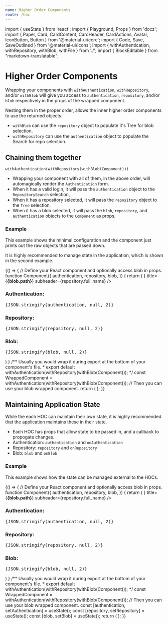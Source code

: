 ```yaml
---
name: Higher Order Components
route: /hoc
---
```


import { useState } from 'react';
import { Playground, Props } from 'docz';
import { Paper, Card, CardContent, CardHeader, CardActions, Avatar, IconButton, Button } from '@material-ui/core';
import { Code, Save, SaveOutlined } from '@material-ui/icons';
import { withAuthentication, withRepository, withBlob, withFile } from './';
import { BlockEditable } from "markdown-translatable";

# Higher Order Components

Wrapping your components with `withAuthentication`, `withRepository`, and/or `withBlob`
will give you access to `authentication`, `repository`, and/or `blob` respectively in the props of the wrapped component.

Nesting them in the proper order, allows the inner higher order components to use the returned objects.
- `withBlob` can use the `repository` object to populate it's Tree for blob selection.
- `withRepository` can use the `authentication` object to populate the Search for repo selection.

## Chaining them together
`withAuthentication(withRepository(withBlob(Component)))`
- Wrapping your component with all of them, in the above order, will automagically render the `Authentication` form.
- When it has a valid login, it will pass the `authentication` object to the `RepositorySearch` selection,
- When it has a repository selected, it will pass the `repository` object to the `Tree` selection,
- When it has a blob selected, it will pass the `blob`, `repository`, and `authentication` objects to the `Component` as props.

### Example
This example shows the minimal configuration and the component just prints out the raw objects that are passed down.

It is highly recommended to manage state in the application, which is shown in the second example.

<Playground>
{() => {
  // Define your React component and optionally access blob in props.
  function Component({
    authentication,
    repository,
    blob,
  }) {
    return (
      <Card>
        <CardHeader
          avatar={<Avatar src={repository.owner.avatar_url} />}
          title={<strong>{blob.path}</strong>}
          subheader={repository.full_name}
        />
        <CardContent>
          <h3>Authentication:</h3>
          <pre>{JSON.stringify(authentication, null, 2)}</pre>
          <h3>Repository:</h3>
          <pre>{JSON.stringify(repository, null, 2)}</pre>
          <h3>Blob:</h3>
          <pre>{JSON.stringify(blob, null, 2)}</pre>
        </CardContent>
      </Card>
    )
  }
  /** Usually you would wrap it during export at the bottom of your component's file.
   *  export default withAuthentication(withRepository(withBlob(Component)));
   */
  const WrappedComponent = withAuthentication(withRepository(withBlob(Component)));
  // Then you can use your blob wrapped component.
  return (
    <Paper>
      <WrappedComponent
        authenticationConfig={{
          server: "https://bg.door43.org/",
          tokenid: "PlaygroundTesting",
        }}
        //** Pass any props as you normally would. */
      />
    </Paper>
  );
}}
</Playground>

## Maintaining Application State
While the each HOC can maintain their own state, it is highly recommended that the application maintains these in their state.
- Each HOC has props that allow state to be passed in, and a callback to propogate changes.
- Authentication: `authentication` and `onAuthentication`
- Repository: `repository` and `onRepository`
- Blob: `blob` and `onBlob`

### Example
This example shows how the state can be managed external to the HOCs.

<Playground>
{() => {
  // Define your React component and optionally access blob in props.
  function Component({
    authentication,
    repository,
    blob,
  }) {
    return (
      <Card>
        <CardHeader
          avatar={<Avatar src={repository.owner.avatar_url} />}
          title={<strong>{blob.path}</strong>}
          subheader={repository.full_name}
        />
        <CardContent>
          <h3>Authentication:</h3>
          <pre>{JSON.stringify(authentication, null, 2)}</pre>
          <h3>Repository:</h3>
          <pre>{JSON.stringify(repository, null, 2)}</pre>
          <h3>Blob:</h3>
          <pre>{JSON.stringify(blob, null, 2)}</pre>
        </CardContent>
      </Card>
    )
  }
  /** Usually you would wrap it during export at the bottom of your component's file.
   *  export default withAuthentication(withRepository(withBlob(Component)));
   */
  const WrappedComponent = withAuthentication(withRepository(withBlob(Component)));
  // Then you can use your blob wrapped component.
  const [authentication, setAuthentication] = useState();
  const [repository, setRepository] = useState();
  const [blob, setBlob] = useState();
  return (
    <Paper>
      <WrappedComponent
        //** Pass any props as you normally would. */
        authenticationConfig={{
          server: "https://bg.door43.org/",
          tokenid: "PlaygroundTesting",
        }}
        /** Use application state to manage authentication/repository/blob objects. */
        authentication={authentication}
        onAuthentication={setAuthentication}
        repository={repository}
        onRepository={setRepository}
        blob={blob}
        onBlob={setBlob}
      />
    </Paper>
  );
}}
</Playground>
